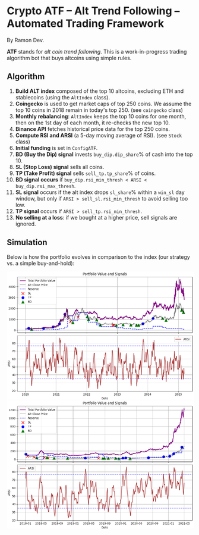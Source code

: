 # Crypto ATF – Alt Trend Following – Automated Trading Framework

By Ramon Dev.

**ATF** stands for *alt coin trend following*. This is a work-in-progress trading algorithm bot that buys altcoins using simple rules.

## Algorithm

1. **Build ALT index** composed of the top 10 altcoins, excluding ETH and stablecoins (using the `AltIndex` class).
2. **Coingecko** is used to get market caps of top 250 coins. We assume the top 10 coins in 2018 remain in today's top 250. (see `coingecko` class)
3. **Monthly rebalancing**: `AltIndex` keeps the top 10 coins for one month, then on the 1st day of each month, it re-checks the new top 10.
4. **Binance API** fetches historical price data for the top 250 coins.
5. **Compute RSI and ARSI** (a 5-day moving average of RSI). (see `Stock` class)
6. **Initial funding** is set in `ConfigATF`.
7. **BD (Buy the Dip) signal** invests `buy_dip.dip_share`% of cash into the top 10.
8. **SL (Stop Loss) signal** sells all coins.
9. **TP (Take Profit) signal** sells `sell_tp.tp_share`% of coins.
10. **BD signal occurs** if `buy_dip.rsi_min_thresh < ARSI < buy_dip.rsi_max_thresh`.
11. **SL signal** occurs if the alt index drops `sl_share`% within a `win_sl` day window, but only if `ARSI > sell_sl.rsi_min_thresh` to avoid selling too low.
12. **TP signal** occurs if `ARSI > sell_tp.rsi_min_thresh`.
13. **No selling at a loss**: if we bought at a higher price, sell signals are ignored.

## Simulation

Below is how the portfolio evolves in comparison to the index (our strategy vs. a simple buy-and-hold):

![simulation](data/simulation_2020_2025_atf.png "simulation 2020-2025")
![simulation](data/simulation_2018_2021_atf.png "simulation 2018-2021")
